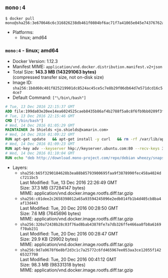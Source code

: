 ## `mono:4`

```console
$ docker pull mono@sha256:3e670646c6c316826238db461f0804bf6ac71f7a41065e045e74376762a14267
```

-	Platforms:
	-	linux; amd64

### `mono:4` - linux; amd64

-	Docker Version: 1.12.3
-	Manifest MIME: `application/vnd.docker.distribution.manifest.v2+json`
-	Total Size: **143.3 MB (143291063 bytes)**  
	(compressed transfer size, not on-disk size)
-	Image ID: `sha256:1b8d60c401f825219901dc8524ac45ce5c7e8b29f06db64d7e571dcd16c54ce7`
-	Default Command: `["\/bin\/bash"]`

```dockerfile
# Tue, 13 Dec 2016 22:15:37 GMT
ADD file:199da03e20ee14ea6024525caeb8435b86af4b2788f5a8c8f6fb9bb0209f3fff in / 
# Tue, 13 Dec 2016 22:15:46 GMT
CMD ["/bin/bash"]
# Wed, 14 Dec 2016 01:05:29 GMT
MAINTAINER Jo Shields <jo.shields@xamarin.com>
# Wed, 14 Dec 2016 01:09:22 GMT
RUN apt-get update   && apt-get install -y curl   && rm -rf /var/lib/apt/lists/*
# Wed, 14 Dec 2016 01:09:23 GMT
RUN apt-key adv --keyserver hkp://keyserver.ubuntu.com:80 --recv-keys 3FA7E0328081BFF6A14DA29AA6A19B38D3D831EF
# Wed, 14 Dec 2016 01:10:04 GMT
RUN echo "deb http://download.mono-project.com/repo/debian wheezy/snapshots/4.6.2.7 main" > /etc/apt/sources.list.d/mono-xamarin.list   && apt-get update   && apt-get install -y binutils mono-devel ca-certificates-mono fsharp mono-vbnc nuget referenceassemblies-pcl   && rm -rf /var/lib/apt/lists/* /tmp/*
```

-	Layers:
	-	`sha256:b65f3290184628b3ea88b85793900695faa9f3878990fec458a4024dc7211bc5`  
		Last Modified: Tue, 13 Dec 2016 22:26:49 GMT  
		Size: 37.3 MB (37284147 bytes)  
		MIME: application/vnd.docker.image.rootfs.diff.tar.gzip
	-	`sha256:c01dee2c2658398012a65a93594245096e2edb014fb1b4d405cb8ba4af13d443`  
		Last Modified: Tue, 20 Dec 2016 00:28:50 GMT  
		Size: 7.6 MB (7645696 bytes)  
		MIME: application/vnd.docker.image.rootfs.diff.tar.gzip
	-	`sha256:320a72438b28c03f76ad8bab43878fe7a7db326ffe466aa8fb8a6169f70ab231`  
		Last Modified: Tue, 20 Dec 2016 00:28:47 GMT  
		Size: 29.9 KB (29902 bytes)  
		MIME: application/vnd.docker.image.rootfs.diff.tar.gzip
	-	`sha256:9d7a9678f6e8bf2d3c1c7a25772c6fd465967ee053aa3ce12055f14265327798`  
		Last Modified: Tue, 20 Dec 2016 00:41:12 GMT  
		Size: 98.3 MB (98331318 bytes)  
		MIME: application/vnd.docker.image.rootfs.diff.tar.gzip

